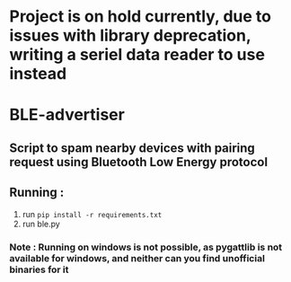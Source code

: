 # Project is on hold currently, due to issues with library deprecation, writing a seriel data reader to use instead



# BLE-advertiser
## Script to spam nearby devices with pairing request using Bluetooth Low Energy protocol
## Running : 
  1. run `pip install -r requirements.txt`
  2. run ble.py
### Note : Running on windows is not possible, as pygattlib is not available for windows, and neither can you find unofficial binaries for it


